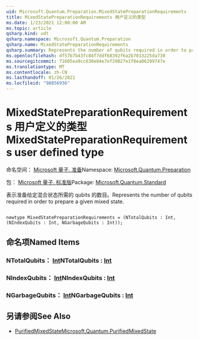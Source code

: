 ```yaml
---
uid: Microsoft.Quantum.Preparation.MixedStatePreparationRequirements
title: MixedStatePreparationRequirements 用户定义的类型
ms.date: 1/23/2021 12:00:00 AM
ms.topic: article
qsharp.kind: udt
qsharp.namespace: Microsoft.Quantum.Preparation
qsharp.name: MixedStatePreparationRequirements
qsharp.summary: Represents the number of qubits required in order to prepare a given mixed state.
ms.openlocfilehash: df57b7b43fc84f7ddf68392f6a2b7013225da730
ms.sourcegitcommit: 71605ea9cc630e84e7ef29027e1f0ea06299747e
ms.translationtype: MT
ms.contentlocale: zh-CN
ms.lasthandoff: 01/26/2021
ms.locfileid: "98856936"
---
```

# <a name="mixedstatepreparationrequirements-user-defined-type"></a><span data-ttu-id="712b9-102">MixedStatePreparationRequirements 用户定义的类型</span><span class="sxs-lookup"><span data-stu-id="712b9-102">MixedStatePreparationRequirements user defined type</span></span>

<span data-ttu-id="712b9-103">命名空间： [Microsoft 量子. 准备](xref:Microsoft.Quantum.Preparation)</span><span class="sxs-lookup"><span data-stu-id="712b9-103">Namespace: [Microsoft.Quantum.Preparation](xref:Microsoft.Quantum.Preparation)</span></span>

<span data-ttu-id="712b9-104">包： [Microsoft 量子. 标准版](https://nuget.org/packages/Microsoft.Quantum.Standard)</span><span class="sxs-lookup"><span data-stu-id="712b9-104">Package: [Microsoft.Quantum.Standard](https://nuget.org/packages/Microsoft.Quantum.Standard)</span></span>


<span data-ttu-id="712b9-105">表示准备给定混合状态所需的 qubits 的数目。</span><span class="sxs-lookup"><span data-stu-id="712b9-105">Represents the number of qubits required in order to prepare a given mixed state.</span></span>

```qsharp

newtype MixedStatePreparationRequirements = (NTotalQubits : Int, (NIndexQubits : Int, NGarbageQubits : Int));
```



## <a name="named-items"></a><span data-ttu-id="712b9-106">命名项</span><span class="sxs-lookup"><span data-stu-id="712b9-106">Named Items</span></span>

### <a name="ntotalqubits--int"></a><span data-ttu-id="712b9-107">NTotalQubits： [Int](xref:microsoft.quantum.lang-ref.int)</span><span class="sxs-lookup"><span data-stu-id="712b9-107">NTotalQubits : [Int](xref:microsoft.quantum.lang-ref.int)</span></span>


### <a name="nindexqubits--int"></a><span data-ttu-id="712b9-108">NIndexQubits： [Int](xref:microsoft.quantum.lang-ref.int)</span><span class="sxs-lookup"><span data-stu-id="712b9-108">NIndexQubits : [Int](xref:microsoft.quantum.lang-ref.int)</span></span>


### <a name="ngarbagequbits--int"></a><span data-ttu-id="712b9-109">NGarbageQubits： [Int](xref:microsoft.quantum.lang-ref.int)</span><span class="sxs-lookup"><span data-stu-id="712b9-109">NGarbageQubits : [Int](xref:microsoft.quantum.lang-ref.int)</span></span>



## <a name="see-also"></a><span data-ttu-id="712b9-110">另请参阅</span><span class="sxs-lookup"><span data-stu-id="712b9-110">See Also</span></span>

- [<span data-ttu-id="712b9-111">PurifiedMixedState</span><span class="sxs-lookup"><span data-stu-id="712b9-111">Microsoft.Quantum.PurifiedMixedState</span></span>](xref:Microsoft.Quantum.PurifiedMixedState)
